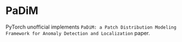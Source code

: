 # PaDiM

PyTorch unofficial implements `PaDiM: a Patch Distribution Modeling Framework for Anomaly Detection and Localization` paper.
